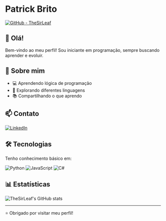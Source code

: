# Patrick Brito 

[![GitHub - TheSirLeaf](https://img.shields.io/badge/GitHub-TheSirLeaf-181717?logo=github&logoColor=ffffff)](https://github.com/TheSirLeaf)

## 👋 Olá! 

Bem-vindo ao meu perfil! Sou iniciante em programação, sempre buscando aprender e evoluir.

## 🚀 Sobre mim 

- 💻 Aprendendo lógica de programação
- 🌱 Explorando diferentes linguagens
- 📚 Compartilhando o que aprendo

## 📫 Contato 

[![LinkedIn](https://img.shields.io/badge/LinkedIn-0077B5?style=for-the-badge&logo=linkedin&logoColor=white)](https://www.linkedin.com/in/patrick-oliveira-738128345)

## 🛠️ Tecnologias 

Tenho conhecimento básico em:

![Python](https://img.shields.io/badge/-Python-3776AB?logo=python&logoColor=white&style=flat-square)
![JavaScript](https://img.shields.io/badge/-JavaScript-F7DF1E?logo=javascript&logoColor=black&style=flat-square)
![C#](https://img.shields.io/badge/-C%23-239120?logo=c-sharp&logoColor=white&style=flat-square)

## 📊 Estatísticas 

![TheSirLeaf's GitHub stats](https://github-readme-stats.vercel.app/api?username=TheSirLeaf&show_icons=true&theme=radical)

---

⭐️ Obrigado por visitar meu perfil!
